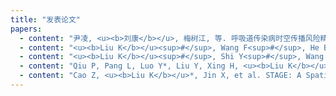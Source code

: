 ```yaml
---
title: "发表论文"
papers:
  - content: "尹凌, <u><b>刘康</b></u>, 梅树江, 等. 呼吸道传染病时空传播风险精细化评估系统构建与应用[J]. _中国卫生信息管理杂志_, 2024, 21(05): 653-660."
  - content: "<u><b>Liu K</b></u><sup>#</sup>, Wang F<sup>#</sup>, He B*, et al., Revisiting the topology of urban road networks with graph embeddings[C]. _2023 China Automation Congress (CAC)_. IEEE, 2024: XX-XX."
  - content: "<u><b>Liu K</b></u><sup>#</sup>, Shi Y<sup>#</sup>, Wang S, Zhao X, Yin L. Impact of initial outbreak locations on transmission risk of infectious diseases in an intra-urban area[J]. _Computational Urban Science_, 2024, 4: 23."
  - content: "Qiu P, Pang L, Luo Y*, Liu Y, Xing H, <u><b>Liu K</b></u>, Zhuang G. Earthquake Event Knowledge Graph Construction and Reasoning[J]. Geomatics, Natural Hazards and Risk, 2024, 15(1): 2383768."
  - content: "Cao Z, <u><b>Liu K</b></u>*, Jin X, et al. STAGE: A Spatiotemporal-Knowledge Enhanced Multi-Task Generative Adversarial Network (GAN) for Trajectory Generation[J]. _International Journal of Geographical Information Science_, 2024."
---
```

